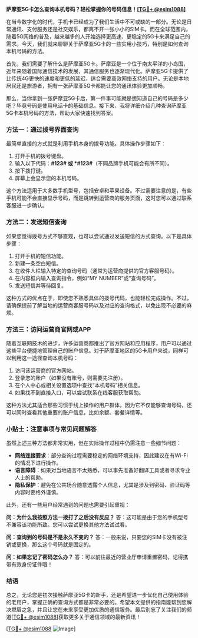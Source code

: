 **萨摩亚5G卡怎么查询本机号码？轻松掌握你的号码信息！[[TG💪+ @esim1088](https://t.me/s/esim1088)]**

在当今数字化的时代，手机卡已经成为了我们生活中不可或缺的一部分。无论是日常通讯、支付服务还是社交娱乐，都离不开一张小小的SIM卡。而在全球范围内，随着5G网络的普及，越来越多的人开始选择更高速、更稳定的5G卡来满足自己的需求。今天，我们就来聊聊关于萨摩亚5G卡的一些实用小技巧，特别是如何查询本机号码的方法。

首先，我们需要了解什么是萨摩亚5G卡。萨摩亚是一个位于南太平洋的小岛国，近年来随着国际通信技术的发展，其通信服务也逐渐现代化。萨摩亚5G卡提供了比传统4G更快的速度和更低的延迟，适合需要高效网络支持的用户。无论是本地居民还是旅游者，拥有一张萨摩亚5G卡都能让您的通讯体验更加顺畅。

那么，当你拿到一张萨摩亚5G卡后，第一件事可能就是想知道自己的号码是多少吧？毕竟号码是使用电话卡的基础信息。接下来，我将详细介绍几种查询萨摩亚5G卡本机号码的方法，帮助大家快速找到答案。

### 方法一：通过拨号界面查询

最简单直接的方式就是利用手机本身的拨号功能。具体操作步骤如下：

1. 打开手机的拨号键盘。
2. 输入以下代码：**#123# 或 *#123#**（不同品牌手机可能会有所不同）。
3. 按下拨打键。
4. 屏幕上会显示您的本机号码。

这个方法适用于大多数手机型号，包括安卓和苹果设备。不过需要注意的是，有些手机可能不会直接显示号码，而是跳转到运营商的服务页面，这时您可以通过联系客服进一步确认。

### 方法二：发送短信查询

如果您觉得拨号方式不够直观，也可以尝试通过发送短信的方式查询。以下是具体步骤：

1. 打开手机的短信功能。
2. 新建一条空白短信。
3. 在收件人栏输入特定的查询号码（通常为运营商提供的官方客服号码）。
4. 在内容框内输入查询指令，例如“MY NUMBER”或“查询号码”。
5. 发送短信并等待回复。

这种方式的优点在于，即使您不熟悉具体的拨号代码，也能轻松完成操作。不过，请确保提前了解当地的运营商客服号码以及对应的查询格式，以免出现不必要的麻烦。

### 方法三：访问运营商官网或APP

随着互联网技术的进步，许多运营商都推出了官方网站和应用程序，用户可以通过这些平台便捷地管理自己的账户信息。对于萨摩亚地区的5G卡用户来说，同样可以利用这一途径查询本机号码：

1. 访问该运营商的官方网站。
2. 登录您的账户（如果没有账号，则需要先注册）。
3. 在个人中心或相关设置选项中查找“本机号码”相关信息。
4. 如果找不到直接入口，可以尝试联系在线客服获取帮助。

这种方法尤其适合那些习惯于线上操作的用户群体，因为它不仅能够查询号码，还可以同时查看其他重要的账户信息，比如余额、套餐详情等。

### 小贴士：注意事项与常见问题解答

虽然上述三种方法都非常实用，但在实际操作过程中仍需注意一些细节问题：

- **网络连接要求**：部分查询过程需要稳定的网络环境支持，因此建议在有Wi-Fi的情况下进行操作。
- **语言障碍**：如果对当地语言不太熟悉，可以事先准备好翻译工具或者寻求专业人士的帮助。
- **隐私保护**：避免在公共场合随意透露个人信息，尤其是涉及到密码、验证码等内容时要格外谨慎。

此外，还有一些用户经常遇到的问题也需要引起重视：

**问：为什么我按照方法一拨打了之后没有反应？**
答：这可能是由于您的手机型号不兼容该功能所致。您可以尝试更换其他方法试试看。

**问：查询到的号码是不是永久不变的？**
答：一般来说，只要您的SIM卡没有被注销或更换，那么这个号码就是固定的。

**问：如果忘记了密码怎么办？**
答：可以前往最近的营业厅申请重置密码，记得携带有效身份证件哦！

### 结语

总之，无论您是初次接触萨摩亚5G卡的新手，还是希望进一步优化自己使用体验的老用户，掌握正确的查询方式都是非常必要的。希望本文提供的指南能帮到您解决燃眉之急，并且让您在未来享受更加优质的通信服务。最后别忘了关注我们的频道[[TG💪+ @esim1088](https://t.me/s/esim1088)]获取更多关于通信领域的最新资讯！

[[TG💪+ @esim1088](https://t.me/s/esim1088) ![Image](https://i.postimg.cc/4NQfJmqS/Snipaste-2025-05-13-00-14-12.png)]